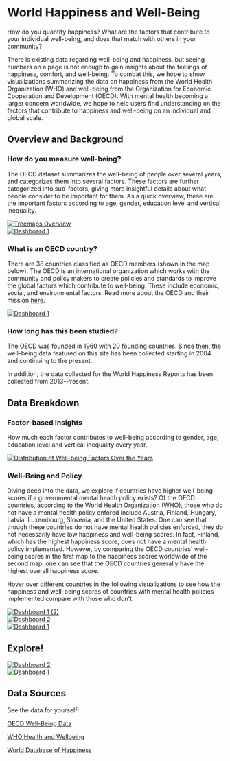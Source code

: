 # World Happiness and Well-Being
<p>How do you quantify happiness?  What are the factors that contribute to your individual well-being, and does that match with others in your community?</p>

<p>There is existing data regarding well-being and happiness, but seeing numbers on a page is not enough to gain insights about the feelings of happiness, comfort, and well-being. To combat this, we hope to show visualizations summarizing the data on happiness from the World Health Organization (WHO) and well-being from the Organization for Economic Cooperation and Development (OECD). With mental health becoming a larger concern worldwide, we hope to help users find understanding on the factors that contribute to happiness and well-being on an individual and global scale.</p>

## Overview and Background
### How do you measure well-being?
<p> The OECD dataset summarizes the well-being of people over several years, and categorizes them into several factors. These factors are further categorized into sub-factors, giving more insightful details about what people consider to be important for them. As a quick overview, these are the important factors according to age, gender, education level and vertical inequality. </p>

<div class='tableauPlaceholder' id='viz1733207052235' style='position: relative'>
   <noscript><a href='#'><img alt='Treemaps Overview ' src='https:&#47;&#47;public.tableau.com&#47;static&#47;images&#47;OE&#47;OECDDataOverview&#47;TreemapsOverview&#47;1_rss.png' style='border: none' /></a></noscript>
   <object class='tableauViz'  style='display:none;'>
      <param name='host_url' value='https%3A%2F%2Fpublic.tableau.com%2F' />
      <param name='embed_code_version' value='3' />
      <param name='site_root' value='' />
      <param name='name' value='OECDDataOverview&#47;TreemapsOverview' />
      <param name='tabs' value='no' />
      <param name='toolbar' value='yes' />
      <param name='static_image' value='https:&#47;&#47;public.tableau.com&#47;static&#47;images&#47;OE&#47;OECDDataOverview&#47;TreemapsOverview&#47;1.png' />
      <param name='animate_transition' value='yes' />
      <param name='display_static_image' value='yes' />
      <param name='display_spinner' value='yes' />
      <param name='display_overlay' value='yes' />
      <param name='display_count' value='yes' />
      <param name='language' value='en-US' />
      <param name='filter' value='publish=yes' />
   </object>
</div>

<script type='text/javascript'>                    
    var divElement = document.getElementById('viz1733207052235');                    
    var vizElement = divElement.getElementsByTagName('object')[0];                    
    if ( divElement.offsetWidth > 800 ) { 
        vizElement.style.width='1000px';vizElement.style.height='827px';
    } else if ( divElement.offsetWidth > 500 ) { 
        vizElement.style.width='1000px';vizElement.style.height='827px';
    } else { 
        vizElement.style.width='100%';vizElement.style.height='777px';
    }                     
    var scriptElement = document.createElement('script');                    
    scriptElement.src = 'https://public.tableau.com/javascripts/api/viz_v1.js';                    
    vizElement.parentNode.insertBefore(scriptElement, vizElement);                
</script>

<div class='tableauPlaceholder' id='viz1733347948283' style='position: relative'>
   <noscript><a href='#'><img alt='Dashboard 1 ' src='https:&#47;&#47;public.tableau.com&#47;static&#47;images&#47;OE&#47;OECDTreemaps2&#47;Dashboard1&#47;1_rss.png' style='border: none' /></a></noscript>
   <object class='tableauViz'  style='display:none;'>
      <param name='host_url' value='https%3A%2F%2Fpublic.tableau.com%2F' />
      <param name='embed_code_version' value='3' />
      <param name='site_root' value='' />
      <param name='name' value='OECDTreemaps2&#47;Dashboard1' />
      <param name='tabs' value='no' />
      <param name='toolbar' value='yes' />
      <param name='static_image' value='https:&#47;&#47;public.tableau.com&#47;static&#47;images&#47;OE&#47;OECDTreemaps2&#47;Dashboard1&#47;1.png' />
      <param name='animate_transition' value='yes' />
      <param name='display_static_image' value='yes' />
      <param name='display_spinner' value='yes' />
      <param name='display_overlay' value='yes' />
      <param name='display_count' value='yes' />
      <param name='language' value='en-US' />
      <param name='filter' value='publish=yes' />
   </object>
</div>
<script type='text/javascript'>                    
    var divElement = document.getElementById('viz1733347948283');                    
    var vizElement = divElement.getElementsByTagName('object')[0];                    
    if ( divElement.offsetWidth > 800 ) { vizElement.style.width='100%';vizElement.style.height=(divElement.offsetWidth*0.75)+'px';} 
    else if ( divElement.offsetWidth > 500 ) { vizElement.style.width='100%';vizElement.style.height=(divElement.offsetWidth*0.75)+'px';} 
    else { vizElement.style.width='100%';vizElement.style.height='877px';}                     
    var scriptElement = document.createElement('script');                    
    scriptElement.src = 'https://public.tableau.com/javascripts/api/viz_v1.js';                    
    vizElement.parentNode.insertBefore(scriptElement, vizElement);                
</script>


### What is an OECD country?
There are 38 countries classified as OECD members (shown in the map below).  The OECD is an international organization which works with the community and policy makers to create policies and standards to improve the global factors which contribute to well-being.  These include economic, social, and environmental factors.
Read more about the OECD and their mission [here](https://www.oecd.org/en/about.html).

<div class='tableauPlaceholder' id='viz1733288772798' style='position: relative'>
   <noscript><a href='#'><img alt='Dashboard 1 ' src='https:&#47;&#47;public.tableau.com&#47;static&#47;images&#47;Q3&#47;Q36XKJQZ9&#47;1_rss.png' style='border: none' /></a>
   </noscript>
   <object class='tableauViz'  style='display:none;'>
      <param name='host_url' value='https%3A%2F%2Fpublic.tableau.com%2F' /> <param name='embed_code_version' value='3' /> 
      <param name='path' value='shared&#47;Q36XKJQZ9' /> <param name='toolbar' value='yes' /><param name='static_image' value='https:&#47;&#47;public.tableau.com&#47;static&#47;images&#47;Q3&#47;Q36XKJQZ9&#47;1.png' /> 
      <param name='animate_transition' value='yes' /><param name='display_static_image' value='yes' /><param name='display_spinner' value='yes' />
      <param name='display_overlay' value='yes' />
      <param name='display_count' value='yes' />
      <param name='language' value='en-US' />
   </object>
</div>
<script type='text/javascript'>                    
   var divElement = document.getElementById('viz1733288772798');                    
   var vizElement = divElement.getElementsByTagName('object')[0];                    
   if ( divElement.offsetWidth > 800 ) { 
      vizElement.style.width='1000px';vizElement.style.height='827px';
   } else if ( divElement.offsetWidth > 500 ) { 
      vizElement.style.width='1000px';vizElement.style.height='827px';
   } else { vizElement.style.width='100%';vizElement.style.height='727px';
          }                     
   var scriptElement = document.createElement('script');
   scriptElement.src = 'https://public.tableau.com/javascripts/api/viz_v1.js';  
   vizElement.parentNode.insertBefore(scriptElement, vizElement);              
</script>

### How long has this been studied?
<p>The OECD was founded in 1960 with 20 founding countries. Since then, the well-being data featured on this site has been collected starting in 2004 and continuing to the present.</p>
<p>In addition, the data collected for the World Happiness Reports has been collected from 2013-Present.</p>

## Data Breakdown

### Factor-based Insights

How much each factor contributes to well-being according to gender, age, education level and vertical inequality every year.

<div class='tableauPlaceholder' id='viz1733347580113' style='position: relative'>
   <noscript><a href='#'><img alt='Distribution of Well-being Factors Over the Years ' src='https:&#47;&#47;public.tableau.com&#47;static&#47;images&#47;OE&#47;OECDFactorDistribution&#47;Dashboard1&#47;1_rss.png' style='border: none' /></a></noscript>
   <object class='tableauViz'  style='display:none;'>
      <param name='host_url' value='https%3A%2F%2Fpublic.tableau.com%2F' />
      <param name='embed_code_version' value='3' />
      <param name='site_root' value='' />
      <param name='name' value='OECDFactorDistribution&#47;Dashboard1' />
      <param name='tabs' value='no' />
      <param name='toolbar' value='yes' />
      <param name='static_image' value='https:&#47;&#47;public.tableau.com&#47;static&#47;images&#47;OE&#47;OECDFactorDistribution&#47;Dashboard1&#47;1.png' />
      <param name='animate_transition' value='yes' />
      <param name='display_static_image' value='yes' />
      <param name='display_spinner' value='yes' />
      <param name='display_overlay' value='yes' />
      <param name='display_count' value='yes' />
      <param name='language' value='en-US' />
   </object>
</div>
<script type='text/javascript'>                    
    var divElement = document.getElementById('viz1733347580113');                    
    var vizElement = divElement.getElementsByTagName('object')[0];                    
    if ( divElement.offsetWidth > 800 ) { vizElement.style.width='1200px';vizElement.style.height='827px';} 
    else if ( divElement.offsetWidth > 500 ) { vizElement.style.width='1200px';vizElement.style.height='827px';} 
    else { vizElement.style.width='100%';vizElement.style.height='827px';}                     
    var scriptElement = document.createElement('script');                    
    scriptElement.src = 'https://public.tableau.com/javascripts/api/viz_v1.js';                    
    vizElement.parentNode.insertBefore(scriptElement, vizElement);                
</script>



### Well-Being and Policy
Diving deep into the data, we explore if countries have higher well-being scores if a governmental mental health policy exists?
Of the OECD countries, according to the World Health Organization (WHO), those who do not have a mental health policy enfored include Austria, Finland, Hungary, Latvia, Luxembourg, Slovenia, and the United States.
One can see that though these countries do not have mental health policies enforced, they do not necessarily have low happiness and well-being scores.  In fact, Finland, which has the highest happiness score, does not have a mental health policy implemented.
However, by comparing the OECD countries' well-being scores in the first map to the happiness scores worldwide of the second map, one can see that the OECD countries generally have the highest overall happiness score.

Hover over different countries in the following visualizations to see how the happiness and well-being scores of countries with mental health policies implemented compare with those who don't.
<div class='tableauPlaceholder' id='viz1733338614534' style='position: relative'>
   <noscript><a href='#'><img alt='Dashboard 1 (2) ' src='https:&#47;&#47;public.tableau.com&#47;static&#47;images&#47;We&#47;Well-beingScoresvsExistenceofMentalHealthPolicy&#47;Dashboard12&#47;1_rss.png' style='border: none' /></a></noscript>
   <object class='tableauViz'  style='display:none;'>
      <param name='host_url' value='https%3A%2F%2Fpublic.tableau.com%2F' />
      <param name='embed_code_version' value='3' />
      <param name='site_root' value='' />
      <param name='name' value='Well-beingScoresvsExistenceofMentalHealthPolicy&#47;Dashboard12' />
      <param name='tabs' value='no' />
      <param name='toolbar' value='yes' />
      <param name='static_image' value='https:&#47;&#47;public.tableau.com&#47;static&#47;images&#47;We&#47;Well-beingScoresvsExistenceofMentalHealthPolicy&#47;Dashboard12&#47;1.png' />
      <param name='animate_transition' value='yes' />
      <param name='display_static_image' value='yes' />
      <param name='display_spinner' value='yes' />
      <param name='display_overlay' value='yes' />
      <param name='display_count' value='yes' />
      <param name='language' value='en-US' />
      <param name='filter' value='publish=yes' />
   </object>
</div>
<script type='text/javascript'>                    
    var divElement = document.getElementById('viz1733338614534');                    
    var vizElement = divElement.getElementsByTagName('object')[0];                    
    if ( divElement.offsetWidth > 800 ) { vizElement.style.width='1000px';vizElement.style.height='827px';} 
    else if ( divElement.offsetWidth > 500 ) { vizElement.style.width='1000px';vizElement.style.height='827px';} 
    else { vizElement.style.width='100%';vizElement.style.height='777px';}                     
    var scriptElement = document.createElement('script');                    
    scriptElement.src = 'https://public.tableau.com/javascripts/api/viz_v1.js';                    
    vizElement.parentNode.insertBefore(scriptElement, vizElement);                
</script>

<div class='tableauPlaceholder' id='viz1733338676303' style='position: relative'>
   <noscript><a href='#'><img alt='Dashboard 2 ' src='https:&#47;&#47;public.tableau.com&#47;static&#47;images&#47;Ha&#47;HappinessScoresvsExistenceofMentalHealthPolicy&#47;Dashboard2&#47;1_rss.png' style='border: none' /></a></noscript>
   <object class='tableauViz'  style='display:none;'>
      <param name='host_url' value='https%3A%2F%2Fpublic.tableau.com%2F' />
      <param name='embed_code_version' value='3' />
      <param name='site_root' value='' />
      <param name='name' value='HappinessScoresvsExistenceofMentalHealthPolicy&#47;Dashboard2' />
      <param name='tabs' value='no' />
      <param name='toolbar' value='yes' />
      <param name='static_image' value='https:&#47;&#47;public.tableau.com&#47;static&#47;images&#47;Ha&#47;HappinessScoresvsExistenceofMentalHealthPolicy&#47;Dashboard2&#47;1.png' />
      <param name='animate_transition' value='yes' />
      <param name='display_static_image' value='yes' />
      <param name='display_spinner' value='yes' />
      <param name='display_overlay' value='yes' />
      <param name='display_count' value='yes' />
      <param name='language' value='en-US' />
      <param name='filter' value='publish=yes' />
   </object>
</div>
<script type='text/javascript'>                    
    var divElement = document.getElementById('viz1733338676303');                    
    var vizElement = divElement.getElementsByTagName('object')[0];                    
    if ( divElement.offsetWidth > 800 ) { vizElement.style.width='1000px';vizElement.style.height='827px';} 
    else if ( divElement.offsetWidth > 500 ) { vizElement.style.width='1000px';vizElement.style.height='827px';} 
    else { vizElement.style.width='100%';vizElement.style.height='777px';}                     
    var scriptElement = document.createElement('script');                    
    scriptElement.src = 'https://public.tableau.com/javascripts/api/viz_v1.js';                    
    vizElement.parentNode.insertBefore(scriptElement, vizElement);                
</script>




<div class='tableauPlaceholder' id='viz1733356068052' style='position: relative'>
   <noscript><a href='#'><img alt='Dashboard 1 ' 
                     src='https:&#47;&#47;public.tableau.com&#47;static&#47;images&#47;Bo&#47;Book1_17333555941790&#47;Dashboard1&#47;1_rss.png' style='border: none' /></a>
   </noscript>
   <object class='tableauViz'  style='display:none;'>
      <param name='host_url' value='https%3A%2F%2Fpublic.tableau.com%2F' />
      <param name='embed_code_version' value='3' />
      <param name='site_root' value='' />
      <param name='name' value='Book1_17333555941790&#47;Dashboard1' />
      <param name='tabs' value='no' /><param name='toolbar' value='yes' />
      <param name='static_image' value='https:&#47;&#47;public.tableau.com&#47;static&#47;images&#47;Bo&#47;Book1_17333555941790&#47;Dashboard1&#47;1.png' />
      <param name='animate_transition' value='yes' /><param name='display_static_image' value='yes' />
      <param name='display_spinner' value='yes' /><param name='display_overlay' value='yes' />
      <param name='display_count' value='yes' /><param name='language' value='en-GB' />
      <param name='filter' value='publish=yes' />
   </object>
   </div>                
   <script type='text/javascript'>                    
      var divElement = document.getElementById('viz1733356068052');                    
      var vizElement = divElement.getElementsByTagName('object')[0];                    
      if ( divElement.offsetWidth > 800 ) { vizElement.style.width='1000px';vizElement.style.height='827px';} 
      else if ( divElement.offsetWidth > 500 ) { vizElement.style.width='1000px';vizElement.style.height='827px';} 
      else { vizElement.style.width='100%';vizElement.style.height='727px';}                     
      var scriptElement = document.createElement('script');                    
      scriptElement.src = 'https://public.tableau.com/javascripts/api/viz_v1.js';                    
      vizElement.parentNode.insertBefore(scriptElement, vizElement);                
   </script>



## Explore!



<div class='tableauPlaceholder' id='viz1733357361280' style='position: relative'>
   <noscript><a href='#'><img alt='Dashboard 2 ' src='https:&#47;&#47;public.tableau.com&#47;static&#47;images&#47;Li&#47;LineScatterPlot&#47;Dashboard2&#47;1_rss.png' style='border: none' /></a>
   </noscript>
   <object class='tableauViz'  style='display:none;'>
      <param name='host_url' value='https%3A%2F%2Fpublic.tableau.com%2F' /> 
      <param name='embed_code_version' value='3' /> 
      <param name='site_root' value='' />
      <param name='name' value='LineScatterPlot&#47;Dashboard2' />
      <param name='tabs' value='no' />
      <param name='toolbar' value='yes' />
      <param name='static_image' value='https:&#47;&#47;public.tableau.com&#47;static&#47;images&#47;Li&#47;LineScatterPlot&#47;Dashboard2&#47;1.png' /> 
      <param name='animate_transition' value='yes' />
      <param name='display_static_image' value='yes' />
      <param name='display_spinner' value='yes' />
      <param name='display_overlay' value='yes' />
      <param name='display_count' value='yes' />
      <param name='language' value='en-GB' />
      <param name='filter' value='publish=yes' />
   </object>
</div>                
<script type='text/javascript'>                    
   var divElement = document.getElementById('viz1733357361280');                    
   var vizElement = divElement.getElementsByTagName('object')[0];                    
   if ( divElement.offsetWidth > 800 ) { vizElement.style.width='1000px';vizElement.style.height='827px';} 
   else if ( divElement.offsetWidth > 500 ) { vizElement.style.width='1000px';vizElement.style.height='827px';} 
   else { vizElement.style.width='100%';vizElement.style.height='727px';}                     
   var scriptElement = document.createElement('script');                    
   scriptElement.src = 'https://public.tableau.com/javascripts/api/viz_v1.js';                    vizElement.parentNode.insertBefore(scriptElement, vizElement);                
</script>







<div class='tableauPlaceholder' id='viz1733357119370' style='position: relative'>
   <noscript><a href='#'><img alt='Dashboard 1 '       src='https:&#47;&#47;public.tableau.com&#47;static&#47;images&#47;Fi&#47;FinalOverview&#47;Dashboard1&#47;1_rss.png' style='border: none' />
   </a>
   </noscript>
   <object class='tableauViz'  style='display:none;'>
      <param name='host_url' value='https%3A%2F%2Fpublic.tableau.com%2F' />
      <param name='embed_code_version' value='3' /> 
      <param name='site_root' value='' />
      <param name='name' value='FinalOverview&#47;Dashboard1' />
      <param name='tabs' value='no' /><param name='toolbar' value='yes' />
      <param name='static_image' value='https:&#47;&#47;public.tableau.com&#47;static&#47;images&#47;Fi&#47;FinalOverview&#47;Dashboard1&#47;1.png' /> 
      <param name='animate_transition' value='yes' />
      <param name='display_static_image' value='yes' />
      <param name='display_spinner' value='yes' />
      <param name='display_overlay' value='yes' />
      <param name='display_count' value='yes' />
      <param name='language' value='en-GB' />
      <param name='filter' value='publish=yes' />
   </object>
</div>                
<script type='text/javascript'>                    
   var divElement = document.getElementById('viz1733357119370');                    
   var vizElement = divElement.getElementsByTagName('object')[0];                    
   if ( divElement.offsetWidth > 800 ) { vizElement.style.width='1000px'; vizElement.style.height='827px';} 
   else if ( divElement.offsetWidth > 500 ) { vizElement.style.width='1000px'; vizElement.style.height='827px';} 
   else { vizElement.style.width='100%';vizElement.style.height='727px';}                     
   var scriptElement = document.createElement('script');                    
   scriptElement.src = 'https://public.tableau.com/javascripts/api/viz_v1.js';                    vizElement.parentNode.insertBefore(scriptElement, vizElement);                
</script>

## Data Sources
See the data for yourself!

[OECD Well-Being Data](https://data-explorer.oecd.org/?fs[0]=Topic%2C1%7CSociety%23SOC%23%7CWell-being%20and%20beyond%20GDP%23SOC_WEL%23&pg=0&fc=Topic&bp=true&snb=8)

[WHO Health and Wellbeing](https://www.who.int/data/gho/data/major-themes/health-and-well-being)

[World Database of Happiness](https://worlddatabaseofhappiness.eur.nl/)
